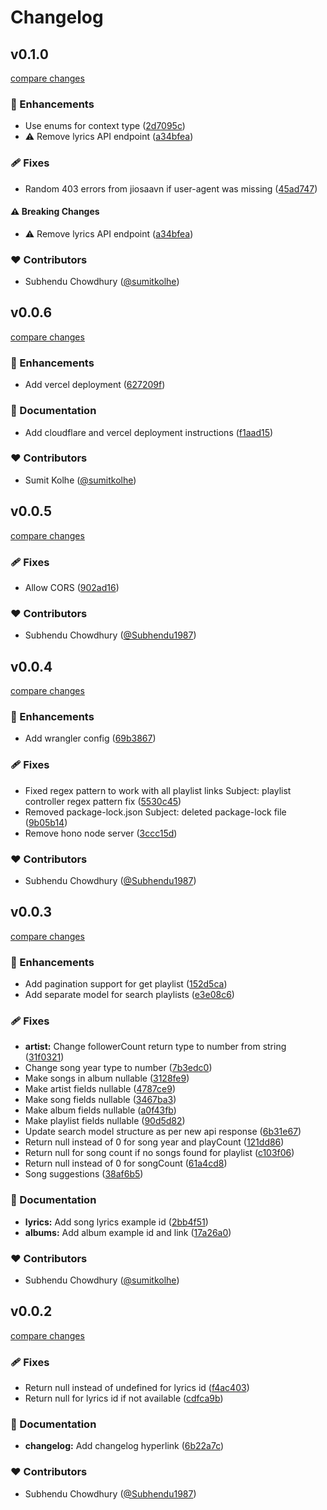 # Changelog


## v0.1.0

[compare changes](https://github.com/Subhendu1987/saavn_api/compare/v0.0.6...v0.1.0)

### 🚀 Enhancements

- Use enums for context type ([2d7095c](https://github.com/Subhendu1987/saavn_api/commit/2d7095c))
- ⚠️  Remove lyrics API endpoint ([a34bfea](https://github.com/Subhendu1987/saavn_api/commit/a34bfea))

### 🩹 Fixes

- Random 403 errors from jiosaavn if user-agent was missing ([45ad747](https://github.com/Subhendu1987/saavn_api/commit/45ad747))

#### ⚠️ Breaking Changes

- ⚠️  Remove lyrics API endpoint ([a34bfea](https://github.com/sumitkolhe/jiosaavn-api/commit/a34bfea))

### ❤️ Contributors

- Subhendu Chowdhury ([@sumitkolhe](https://github.com/Subhendu1987))

## v0.0.6

[compare changes](https://github.com/Subhendu1987/saavn_api/compare/v0.0.5...v0.0.6)

### 🚀 Enhancements

- Add vercel deployment ([627209f](https://github.com/Subhendu1987/saavn_api/commit/627209f))

### 📖 Documentation

- Add cloudflare and vercel deployment instructions ([f1aad15](https://github.com/Subhendu1987/saavn_api/commit/f1aad15))

### ❤️ Contributors

- Sumit Kolhe ([@sumitkolhe](http://github.com/Subhendu1987))

## v0.0.5

[compare changes](https://github.com/Subhendu1987/jiosaavn-api/compare/v0.0.4...v0.0.5)

### 🩹 Fixes

- Allow CORS ([902ad16](https://github.com/Subhendu1987/jiosaavn-api/commit/902ad16))

### ❤️ Contributors

- Subhendu Chowdhury ([@Subhendu1987](http://github.com/Subhendu1987))

## v0.0.4

[compare changes](https://github.com/Subhendu1987/jiosaavn-api/compare/v0.0.3...v0.0.4)

### 🚀 Enhancements

- Add wrangler config ([69b3867](https://github.com/sumitkolhe/jiosaavn-api/commit/69b3867))

### 🩹 Fixes

- Fixed regex pattern to work with all playlist links Subject: playlist controller regex pattern fix ([5530c45](https://github.com/sumitkolhe/jiosaavn-api/commit/5530c45))
- Removed package-lock.json Subject: deleted package-lock file ([9b05b14](https://github.com/sumitkolhe/jiosaavn-api/commit/9b05b14))
- Remove hono node server ([3ccc15d](https://github.com/sumitkolhe/jiosaavn-api/commit/3ccc15d))

### ❤️ Contributors

- Subhendu Chowdhury ([@Subhendu1987](http://github.com/Subhendu1987))

## v0.0.3

[compare changes](https://github.com/sumitkolhe/jiosaavn-api/compare/v0.0.2...v0.0.3)

### 🚀 Enhancements

- Add pagination support for get playlist ([152d5ca](https://github.com/sumitkolhe/jiosaavn-api/commit/152d5ca))
- Add separate model for search playlists ([e3e08c6](https://github.com/sumitkolhe/jiosaavn-api/commit/e3e08c6))

### 🩹 Fixes

- **artist:** Change followerCount return type to number from string ([31f0321](https://github.com/sumitkolhe/jiosaavn-api/commit/31f0321))
- Change song year type to number ([7b3edc0](https://github.com/sumitkolhe/jiosaavn-api/commit/7b3edc0))
- Make songs in album nullable ([3128fe9](https://github.com/sumitkolhe/jiosaavn-api/commit/3128fe9))
- Make artist fields nullable ([4787ce9](https://github.com/sumitkolhe/jiosaavn-api/commit/4787ce9))
- Make song fields nullable ([3467ba3](https://github.com/sumitkolhe/jiosaavn-api/commit/3467ba3))
- Make album fields nullable ([a0f43fb](https://github.com/sumitkolhe/jiosaavn-api/commit/a0f43fb))
- Make playlist fields nullable ([90d5d82](https://github.com/sumitkolhe/jiosaavn-api/commit/90d5d82))
- Update search model structure as per new api response ([6b31e67](https://github.com/sumitkolhe/jiosaavn-api/commit/6b31e67))
- Return null instead of 0 for song year and playCount ([121dd86](https://github.com/sumitkolhe/jiosaavn-api/commit/121dd86))
- Return null for song count if no songs found for playlist ([c103f06](https://github.com/sumitkolhe/jiosaavn-api/commit/c103f06))
- Return null instead of 0 for songCount ([61a4cd8](https://github.com/sumitkolhe/jiosaavn-api/commit/61a4cd8))
- Song suggestions ([38af6b5](https://github.com/sumitkolhe/jiosaavn-api/commit/38af6b5))

### 📖 Documentation

- **lyrics:** Add song lyrics example id ([2bb4f51](https://github.com/sumitkolhe/jiosaavn-api/commit/2bb4f51))
- **albums:** Add album example id and link ([17a26a0](https://github.com/sumitkolhe/jiosaavn-api/commit/17a26a0))

### ❤️ Contributors

- Subhendu Chowdhury ([@sumitkolhe](http://github.com/Subhendu1987))

## v0.0.2

[compare changes](https://github.com/sumitkolhe/jiosaavn-api/compare/v0.0.1...v0.0.2)

### 🩹 Fixes

- Return null instead of undefined for lyrics id ([f4ac403](https://github.com/sumitkolhe/jiosaavn-api/commit/f4ac403))
- Return null for lyrics id if not available ([cdfca9b](https://github.com/sumitkolhe/jiosaavn-api/commit/cdfca9b))

### 📖 Documentation

- **changelog:** Add changelog hyperlink ([6b22a7c](https://github.com/Subhendu1987/saavn_api/commit))

### ❤️ Contributors

- Subhendu Chowdhury ([@Subhendu1987](http://github.com/Subhendu1987))

